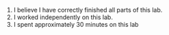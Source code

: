 1. I believe I have correctly finished all parts of this lab.
2. I worked independently on this lab.
3. I spent approximately 30 minutes on this lab
